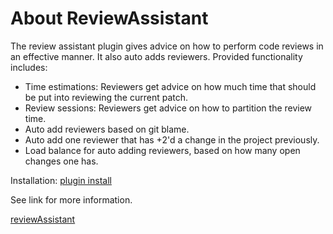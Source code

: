# About ReviewAssistant

The review assistant plugin gives advice on how to perform code reviews in an effective manner. It also auto adds reviewers. Provided functionality includes:

- Time estimations: Reviewers get advice on how much time that should be put into reviewing the current patch.
- Review sessions: Reviewers get advice on how to partition the review time.
- Auto add reviewers based on git blame.
- Auto add one reviewer that has +2'd a change in the project previously.
- Load balance for auto adding reviewers, based on how many open changes one has.

Installation: [plugin install](https://gerrit-review.googlesource.com/Documentation/cmd-plugin-install.html)

See link for more information.

[reviewAssistant](https://github.com/ReviewAssistant/reviewassistant)
